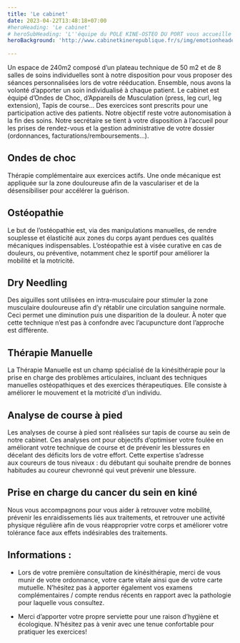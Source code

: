 ```yaml
---
title: 'Le cabinet'
date: 2023-04-22T13:48:18+07:00
#heroHeading: 'Le cabinet'
# heroSubHeading: 'L''équipe du POLE KINE-OSTEO DU PORT vous accueille du lundi au vendredi, sur RDV, pour prendre en charge votre rééducation.'
heroBackground: 'http://www.cabinetkinerepublique.fr/s/img/emotionheader5620394.png?1588682237.920px.341px'
  
---
```


Un espace de 240m2 composé d’un plateau technique de 50 m2 et de 8 salles de soins individuelles sont à notre disposition pour vous proposer des séances personnalisées lors de votre rééducation. Ensemble, nous avons la volonté d’apporter un soin individualisé à chaque patient. 
Le cabinet est équipé d’Ondes de Choc, d’Appareils de Musculation (press, leg curl, leg extension), Tapis de course…
Des exercices sont prescrits pour une participation active des patients. Notre objectif reste votre autonomisation à la fin des soins.
Notre secrétaire se tient à votre disposition à l’accueil pour les prises de rendez-vous et la gestion administrative de votre dossier (ordonnances, facturations/remboursements…).


## Ondes de choc
Thérapie complémentaire aux exercices actifs. Une onde mécanique est appliquée sur la zone douloureuse afin de la vasculariser et de la désensibiliser pour accélérer la guérison.

## Ostéopathie 
Le but de l’ostéopathie est, via des manipulations manuelles, de rendre souplesse et élasticité aux zones du corps ayant perdues ces qualités mécaniques indispensables. L’ostéopathie est à visée curative en cas de douleurs, ou préventive, notamment chez le sportif pour améliorer la mobilité et la motricité. 

## Dry Needling
Des aiguilles sont utilisées en intra-musculaire pour stimuler la zone musculaire douloureuse afin d’y rétablir une circulation sanguine normale. Ceci permet une diminution puis une disparition de la douleur. 
À noter que cette technique n’est pas à confondre avec l’acupuncture dont l’approche est différente. 

## Thérapie Manuelle
La Thérapie Manuelle est un champ spécialisé de la kinésithérapie pour la prise en charge des problèmes articulaires, incluant des techniques manuelles ostéopathiques et des exercices thérapeutiques. Elle consiste à améliorer le mouvement et la motricité d’un individu.

## Analyse de course à pied
Les analyses de course à pied sont réalisées sur tapis de course au sein de notre cabinet. Ces analyses ont pour objectifs d’optimiser votre foulée en améliorant votre technique de course et de prévenir les blessures en décelant des déficits lors de votre effort.
Cette expertise s’adresse aux coureurs de tous niveaux : du débutant qui souhaite prendre de bonnes habitudes au coureur chevronné qui veut prévenir une blessure.


## Prise en charge du cancer du sein en kiné  

Nous vous accompagnons pour vous aider à retrouver votre mobilité, prévenir les enraidissements liés aux traitements, et retrouver une activité physique régulière afin de vous réapproprier votre corps et améliorer votre tolérance face aux effets indésirables des traitements.


## Informations :

- Lors de votre première consultation de kinésithérapie, merci de vous munir de votre ordonnance, votre carte vitale ainsi que de votre carte mutuelle. N’hésitez pas à apporter également vos examens complémentaires / compte rendus récents en rapport avec la pathologie pour laquelle vous consultez.

- Merci d’apporter votre propre serviette pour une raison d’hygiène et écologique. N’hésitez pas à venir avec une tenue confortable pour pratiquer les exercices!